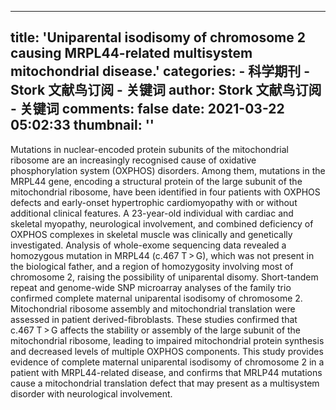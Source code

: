
---
title: 'Uniparental isodisomy of chromosome 2 causing MRPL44-related multisystem mitochondrial disease.'
categories: 
    - 科学期刊
    - Stork 文献鸟订阅 - 关键词
author: Stork 文献鸟订阅 - 关键词
comments: false
date: 2021-03-22 05:02:33
thumbnail: ''
---

<div>   
Mutations in nuclear-encoded protein subunits of the mitochondrial ribosome are an increasingly recognised cause of oxidative phosphorylation system (OXPHOS) disorders. Among them, mutations in the MRPL44 gene, encoding a structural protein of the large subunit of the mitochondrial ribosome, have been identified in four patients with OXPHOS defects and early-onset hypertrophic cardiomyopathy with or without additional clinical features. A 23-year-old individual with cardiac and skeletal myopathy, neurological involvement, and combined deficiency of OXPHOS complexes in skeletal muscle was clinically and genetically investigated. Analysis of whole-exome sequencing data revealed a homozygous mutation in MRPL44 (c.467 T > G), which was not present in the biological father, and a region of homozygosity involving most of chromosome 2, raising the possibility of uniparental disomy. Short-tandem repeat and genome-wide SNP microarray analyses of the family trio confirmed complete maternal uniparental isodisomy of chromosome 2. Mitochondrial ribosome assembly and mitochondrial translation were assessed in patient derived-fibroblasts. These studies confirmed that c.467 T > G affects the stability or assembly of the large subunit of the mitochondrial ribosome, leading to impaired mitochondrial protein synthesis and decreased levels of multiple OXPHOS components. This study provides evidence of complete maternal uniparental isodisomy of chromosome 2 in a patient with MRPL44-related disease, and confirms that MRLP44 mutations cause a mitochondrial translation defect that may present as a multisystem disorder with neurological involvement.  
</div>
            